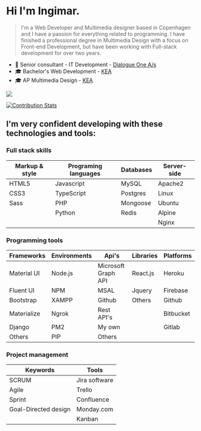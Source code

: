 # Hi I'm Ingimar. 
> I'm a Web Developer and Multimedia designer based in Copenhagen and I have a passion for everything related to programming. I have finished a professional degree in Multimedia Design with a focus on Front-end Development, but have been working with Full-stack development for over two years.

- 💼 Senior consultant - IT Development - [Dialogue One A/s](https://dialogueone.com/)
- 🎓 Bachelor's Web Development - [KEA](https://kea.dk/uddannelser/top-up/webudvikling)
- 🎓 AP Multimedia Design - [KEA](https://kea.dk/uddannelser/erhvervsakademi/multimediedesigner) 
<a href="https://www.linkedin.com/in/ingimareyfjord">
    <img src="https://img.shields.io/badge/LinkedIn-0077B5?style=for-the-badge&logo=linkedin&logoColor=white" />
  </a>

[![Contribution Stats](https://github-contribution-stats.vercel.app/api/?username=ingimar-eyfjord)](https://github.com/LordDashMe/github-contribution-stats/)




## I'm very confident developing with these technologies and tools:

### Full stack skills

| Markup & style    | Programing languages  | Databases     | Server-side  |
| -------------     | -------------         | ------------- | -------------|
| HTML5             | Javascript            | MySQL         | Apache2      |
| CSS3              | TypeScript            | Postgres      | Linux        |
| Sass              | PHP                   | Mongoose      | Ubuntu       |
|                   | Python                | Redis         | Alpine       |
|                   |                       |               | Nginx        |

### Programming tools

| Frameworks    | Environments    | Api's                 | Libraries     | Platforms        |
| ------------- | -------------   | -------------         |-------------  | -------------    | 
| Material UI   | Node.js         | Microsoft Graph API   |React.js       | Heroku           |
| Fluent UI     | NPM             | MSAL                  |Jquery         | Firebase         |
| Bootstrap     | XAMPP           | Github                |Others         | Github           |
| Materialize   | Ngrok           | Rest API's            |               | Bitbucket        |
| Django        | PM2             | My own                |               | Gitlab           |
| Others        | PIP             | Others                |               |                  |

### Project management
| Keywords      | Tools         |
| ------------- | ------------- |
| SCRUM | Jira software | 
| Agile | Trello        |
| Sprint | Confluence |
| Goal-Directed design | Monday.com |
| | Kanban |

